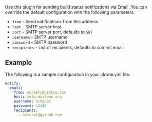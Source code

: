 Use this plugin for sending build status notifications via Email. You can
override the default configuration with the following parameters:

* `from` - Send notifications from this address
* `host` - SMTP server host
* `port` - SMTP server port, defaults to `587`
* `username` - SMTP username
* `password` - SMTP password
* `recipients` - List of recipients, defaults to commit email

## Example

The following is a sample configuration in your .drone.yml file:

```yaml
notify:
  email:
    from: noreply@github.com
    host: smtp.mailgun.org
    username: octocat
    password: 12345
    recipients:
      - octocat@github.com
```
